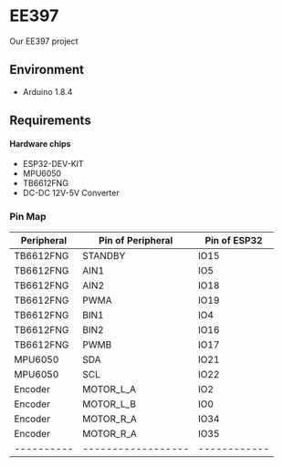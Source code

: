 # EE397
Our EE397 project

## Environment

- Arduino 1.8.4

## Requirements

#### Hardware chips

- ESP32-DEV-KIT
- MPU6050
- TB6612FNG
- DC-DC 12V-5V Converter

### Pin Map

| Peripheral | Pin of Peripheral  | Pin of ESP32 |
| ---------- | ------------------ | ------------ |
| TB6612FNG  | STANDBY            | IO15         |
| TB6612FNG  | AIN1               | IO5          |
| TB6612FNG  | AIN2               | IO18         |
| TB6612FNG  | PWMA               | IO19         |
| TB6612FNG  | BIN1               | IO4          |
| TB6612FNG  | BIN2               | IO16         |
| TB6612FNG  | PWMB               | IO17         |
| MPU6050    | SDA                | IO21         |
| MPU6050    | SCL                | IO22         |
| Encoder    | MOTOR_L_A          | IO2          |
| Encoder    | MOTOR_L_B          | IO0          |
| Encoder    | MOTOR_R_A          | IO34         |
| Encoder    | MOTOR_R_A          | IO35         |
| ---------- | ------------------ | ------------ |